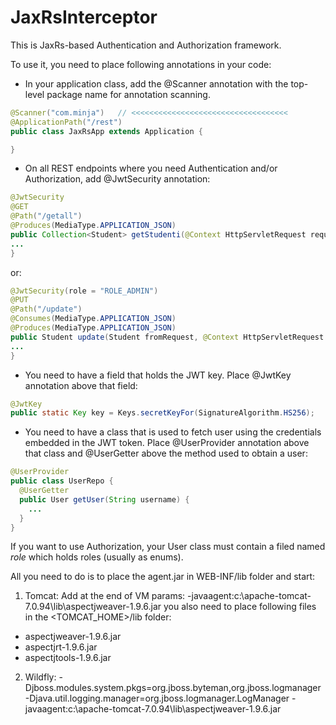 # JaxRsInterceptor

This is JaxRs-based Authentication and Authorization framework.

To use it, you need to place following annotations in your code:

* In your application class, add the @Scanner annotation with the top-level package name for annotation scanning.

```java
@Scanner("com.minja")   // <<<<<<<<<<<<<<<<<<<<<<<<<<<<<<<<<<<
@ApplicationPath("/rest")
public class JaxRsApp extends Application {

}
```

* On all REST endpoints where you need Authentication and/or Authorization, add @JwtSecurity annotation:

```java
@JwtSecurity
@GET
@Path("/getall")
@Produces(MediaType.APPLICATION_JSON)
public Collection<Student> getStudenti(@Context HttpServletRequest request) {
...
}
```

or:

```java
@JwtSecurity(role = "ROLE_ADMIN")
@PUT
@Path("/update")
@Consumes(MediaType.APPLICATION_JSON)
@Produces(MediaType.APPLICATION_JSON)
public Student update(Student fromRequest, @Context HttpServletRequest request) {
...
}
```

* You need to have a field that holds the JWT key. Place @JwtKey annotation above that field:

```java
@JwtKey
public static Key key = Keys.secretKeyFor(SignatureAlgorithm.HS256);
```

* You need to have a class that is used to fetch user using the credentials embedded in the JWT token.
Place @UserProvider annotation above that class and @UserGetter above the method used to obtain a user: 

```java
@UserProvider
public class UserRepo {
  @UserGetter
  public User getUser(String username) {
    ...
  }
}
```

If you want to use Authorization, your User class must contain a filed named *role* which holds roles (usually as enums).

All you need to do is to place the agent.jar in WEB-INF/lib folder and start:
1. Tomcat: Add at the end of VM params:  -javaagent:c:\apache-tomcat-7.0.94\lib\aspectjweaver-1.9.6.jar
you also need to place following files in the <TOMCAT_HOME>/lib folder:
* aspectjweaver-1.9.6.jar
* aspectjrt-1.9.6.jar
* aspectjtools-1.9.6.jar

2. Wildfly: -Djboss.modules.system.pkgs=org.jboss.byteman,org.jboss.logmanager -Djava.util.logging.manager=org.jboss.logmanager.LogManager -javaagent:c:\apache-tomcat-7.0.94\lib\aspectjweaver-1.9.6.jar
